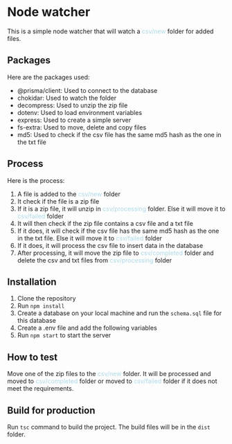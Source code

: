 # Node watcher

This is a simple node watcher that will watch a <span style="color:lightblue">csv/new</span> folder for added files.

## Packages

Here are the packages used:

- @prisma/client: Used to connect to the database
- chokidar: Used to watch the folder
- decompress: Used to unzip the zip file
- dotenv: Used to load environment variables
- express: Used to create a simple server
- fs-extra: Used to move, delete and copy files
- md5: Used to check if the csv file has the same md5 hash as the one in the txt file

## Process

Here is the process:

1. A file is added to the <span style="color:lightblue">csv/new</span> folder
2. It check if the file is a zip file
3. If it is a zip file, it will unzip in <span style="color:lightblue">csv/processing</span> folder. Else it will move it to <span style="color:lightblue">csv/failed</span> folder
4. It will then check if the zip file contains a csv file and a txt file
5. If it does, it will check if the csv file has the same md5 hash as the one in the txt file. Else it will move it to <span style="color:lightblue">csv/failed</span> folder
6. If it does, it will process the csv file to insert data in the database
7. After processing, it will move the zip file to <span style="color:lightblue">csv/completed</span> folder and delete the csv and txt files from <span style="color:lightblue">csv/processing</span> folder

## Installation

1. Clone the repository
2. Run `npm install`
3. Create a database on your local machine and run the `schema.sql` file for this database
4. Create a .env file and add the following variables
5. Run `npm start` to start the server

## How to test

Move one of the zip files to the <span style="color:lightblue">csv/new</span> folder. It will be processed and moved to <span style="color:lightblue">csv/completed</span> folder or moved to <span style="color:lightblue">csv/failed</span> folder if it does not meet the requirements.

## Build for production

Run `tsc` command to build the project. The build files will be in the `dist` folder.